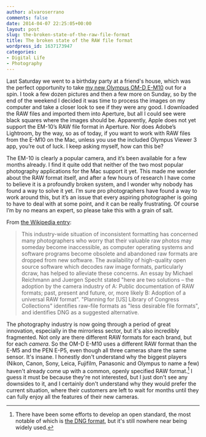 ```yaml
---
author: alvaroserrano
comments: false
date: 2014-04-07 22:25:05+00:00
layout: post
slug: the-broken-state-of-the-raw-file-format
title: The broken state of the RAW file format
wordpress_id: 1637173947
categories:
- Digital Life
- Photography
---
```


Last Saturday we went to a birthday party at a friend's house, which was the perfect opportunity to take [my new Olympus OM-D E-M10](http://analogsenses.com/2014/04/07/on-self-doubt-photography-and-the-new-olympus-om-d-e-m10/) out for a spin. I took a few dozen pictures and then a few more on Sunday, so by the end of the weekend I decided it was time to process the images on my computer and take a closer look to see if they were any good. I downloaded the RAW files and imported them into Aperture, but all I could see were black squares where the images should be. Apparently, Apple does not yet support the EM-10’s RAW file format in Aperture. Nor does Adobe’s Lightroom, by the way, so as of today, if you want to work with RAW files from the E-M10 on the Mac, unless you use the included Olympus Viewer 3 app, you’re out of luck. I keep asking myself, how can this be?

The EM-10 is clearly a popular camera, and it’s been available for a few months already. I find it quite odd that neither of the two most popular photography applications for the Mac support it yet. This made me wonder about the RAW format itself, and after a few hours of research I have come to believe it is a profoundly broken system, and I wonder why nobody has found a way to solve it yet. I’m sure pro photographers have found a way to work around this, but it’s an issue that every aspiring photographer is going to have to deal with at some point, and it can be really frustrating. Of course I’m by no means an expert, so please take this with a grain of salt.

From [the Wikipedia entry](http://en.wikipedia.org/wiki/Raw_image_format):



<blockquote>This industry-wide situation of inconsistent formatting has concerned many photographers who worry that their valuable raw photos may someday become inaccessible, as computer operating systems and software programs become obsolete and abandoned raw formats are dropped from new software. The availability of high-quality open source software which decodes raw image formats, particularly dcraw, has helped to alleviate these concerns. An essay by Michael Reichmann and Juergen Specht stated "here are two solutions – the adoption by the camera industry of A: Public documentation of RAW formats; past, present and future, or, more likely B: Adoption of a universal RAW format". "Planning for [US] Library of Congress Collections" identifies raw-file formats as "less desirable file formats", and identifies DNG as a suggested alternative.</blockquote>



The photography industry is now going through a period of great innovation, especially in the mirrorless sector, but it's also incredibly fragmented. Not only are there different RAW formats for each brand, but for each _camera_. So the OM-D E-M10 uses a different RAW format than the E-M5 and the PEN E-P5, even though all three cameras share the same sensor. It's insane. I honestly don't understand why the biggest players (Nikon, Canon, Sony, Leica, Fujifilm, Panasonic and Olympus to name a few) haven't already come up with a common, openly specified RAW format.[^1] I guess it must be because they're not interested, but I just don't see any downsides to it, and I certainly don't understand why they would prefer the current situation, where their customers are left to wait for months until they can fully enjoy all the features of their new cameras.

[^1]: There have been some efforts to develop an open standard, the most notable of which is [the DNG format](http://en.wikipedia.org/wiki/Digital_Negative_(file_format)), but it's still nowhere near being widely used.
